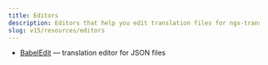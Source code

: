 ```yaml
---
title: Editors
description: Editors that help you edit translation files for ngx-translate.
slug: v15/resources/editors
---
```


* [BabelEdit](https://www.codeandweb.com/babeledit) — translation editor for JSON files
